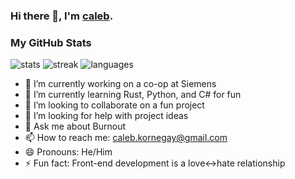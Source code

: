 ### Hi there 👋, I'm [caleb](calebkornegay.github.io).
### My GitHub Stats
![stats](https://github-readme-stats.vercel.app/api?username=CalebKornegay&theme=midnight-purple&show_icons=true&hide_border=true&count_private=true)
![streak](https://github-readme-streak-stats.herokuapp.com/?user=calebkornegay&theme=midnight-purple&hide_border=true)
![languages](https://github-readme-stats.vercel.app/api/top-langs/?username=CalebKornegay&theme=midnight-purple&show_icons=true&hide_border=true&layout=compact)

- 🔭 I’m currently working on a co-op at Siemens
- 🌱 I’m currently learning Rust, Python, and C# for fun
- 👯 I’m looking to collaborate on a fun project
- 🤔 I’m looking for help with project ideas
- 💬 Ask me about Burnout
- 📫 How to reach me: caleb.kornegay@gmail.com
- 😄 Pronouns: He/Him
- ⚡ Fun fact: Front-end development is a love<->hate relationship
